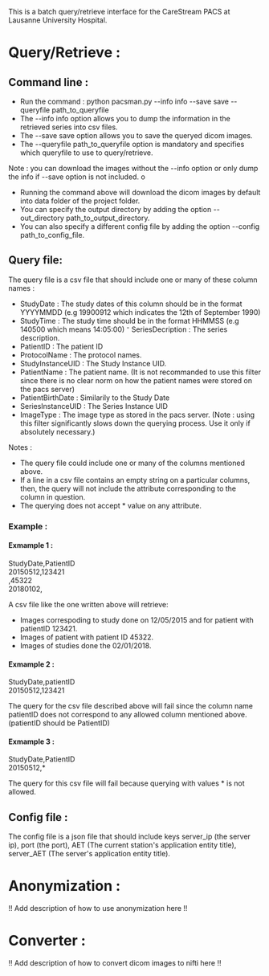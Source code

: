 This is a batch query/retrieve interface for the CareStream PACS at Lausanne University Hospital.


# Query/Retrieve : 
## Command line : 

 - Run the command : python pacsman.py --info info --save save --queryfile path_to_queryfile
 - The --info info option allows you to dump the information in the retrieved series into csv files.
 - The --save save option allows you to save the queryed dicom images.
 - The --queryfile path_to_queryfile option is mandatory and specifies which queryfile to use to query/retrieve.

Note : you can download the images without the --info option or only dump the info if --save option is not included.
o
 - Running the command above will download the dicom images by default into data folder of the project folder. 
 - You can specify the output directory by adding the option --out_directory path_to_output_directory.
 - You can also specify a different config file by adding the option --config path_to_config_file.

## Query file: 

The query file is a csv file that should include one or many of these column names : 
- StudyDate : The study dates of this column should be in the format YYYYMMDD (e.g 19900912 which indicates the 12th of September 1990)
- StudyTime : The study time should be in the format HHMMSS (e.g 140500 which means 14:05:00)
⁻ SeriesDecription : The series description.
- PatientID :  The patient ID 
- ProtocolName : The protocol names.
- StudyInstanceUID : The Study Instance UID.
- PatientName : The patient name. (It is not recommanded to use this filter since there is no clear norm on how the patient names were stored on the pacs server)
- PatientBirthDate : Similarily to the Study Date 
- SeriesInstanceUID : The Series Instance UID
- ImageType : The image type as stored in the pacs server. (Note : using this filter significantly slows down the querying process. Use it only if absolutely necessary.)

Notes : 
- The query file could include one or many of the columns mentioned above. 
- If a line in a csv file contains an empty string on a particular columns, then, the query will not include the attribute corresponding to the column in question.
- The querying does not accept * value on any attribute. 

### Example : 

#### Exmample 1 : 

StudyDate,PatientID<br>
20150512,123421<br>
,45322 <br>
20180102,<br>

A csv file like the one written above will retrieve:
- Images correspoding to study done on 12/05/2015 and for patient with patientID 123421.
- Images of patient with patient ID 45322.
- Images of studies done the 02/01/2018.

#### Exmample 2 : 

StudyDate,patientID<br>
20150512,123421

The query for the csv file described above will fail since the column name patientID does not correspond to any allowed column mentioned above. (patientID should be PatientID)

#### Exmample 3 : 

StudyDate,PatientID<br>
20150512,*

The query for this csv file will fail because querying with values * is not allowed.

## Config file : 

The config file is a json file that should include keys server_ip (the server ip), port (the port), AET (The current station's application entity title), server_AET (The server's application entity title).

# Anonymization : 
!! Add description of how to use anonymization here !!

# Converter : 

!! Add description of how to convert dicom images to nifti here !!